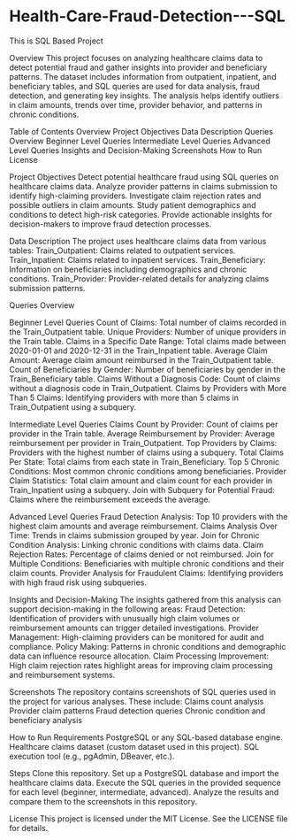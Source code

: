# Health-Care-Fraud-Detection---SQL
This is SQL Based Project 

Overview
This project focuses on analyzing healthcare claims data to detect potential fraud and gather insights into provider and beneficiary patterns. The dataset includes information from outpatient, inpatient, and beneficiary tables, and SQL queries are used for data analysis, fraud detection, and generating key insights. The analysis helps identify outliers in claim amounts, trends over time, provider behavior, and patterns in chronic conditions.

Table of Contents
Overview
Project Objectives
Data Description
Queries Overview
Beginner Level Queries
Intermediate Level Queries
Advanced Level Queries
Insights and Decision-Making
Screenshots
How to Run
License

Project Objectives
Detect potential healthcare fraud using SQL queries on healthcare claims data.
Analyze provider patterns in claims submission to identify high-claiming providers.
Investigate claim rejection rates and possible outliers in claim amounts.
Study patient demographics and conditions to detect high-risk categories.
Provide actionable insights for decision-makers to improve fraud detection processes.

Data Description
The project uses healthcare claims data from various tables:
Train_Outpatient: Claims related to outpatient services.
Train_Inpatient: Claims related to inpatient services.
Train_Beneficiary: Information on beneficiaries including demographics and chronic conditions.
Train_Provider: Provider-related details for analyzing claims submission patterns.

Queries Overview

Beginner Level Queries
Count of Claims: Total number of claims recorded in the Train_Outpatient table.
Unique Providers: Number of unique providers in the Train table.
Claims in a Specific Date Range: Total claims made between 2020-01-01 and 2020-12-31 in the Train_Inpatient table.
Average Claim Amount: Average claim amount reimbursed in the Train_Outpatient table.
Count of Beneficiaries by Gender: Number of beneficiaries by gender in the Train_Beneficiary table.
Claims Without a Diagnosis Code: Count of claims without a diagnosis code in Train_Outpatient.
Claims by Providers with More Than 5 Claims: Identifying providers with more than 5 claims in Train_Outpatient using a subquery.

Intermediate Level Queries
Claims Count by Provider: Count of claims per provider in the Train table.
Average Reimbursement by Provider: Average reimbursement per provider in Train_Outpatient.
Top Providers by Claims: Providers with the highest number of claims using a subquery.
Total Claims Per State: Total claims from each state in Train_Beneficiary.
Top 5 Chronic Conditions: Most common chronic conditions among beneficiaries.
Provider Claim Statistics: Total claim amount and claim count for each provider in Train_Inpatient using a subquery.
Join with Subquery for Potential Fraud: Claims where the reimbursement exceeds the average.

Advanced Level Queries
Fraud Detection Analysis: Top 10 providers with the highest claim amounts and average reimbursement.
Claims Analysis Over Time: Trends in claims submission grouped by year.
Join for Chronic Condition Analysis: Linking chronic conditions with claims data.
Claim Rejection Rates: Percentage of claims denied or not reimbursed.
Join for Multiple Conditions: Beneficiaries with multiple chronic conditions and their claim counts.
Provider Analysis for Fraudulent Claims: Identifying providers with high fraud risk using subqueries.

Insights and Decision-Making
The insights gathered from this analysis can support decision-making in the following areas:
Fraud Detection: Identification of providers with unusually high claim volumes or reimbursement amounts can trigger detailed investigations.
Provider Management: High-claiming providers can be monitored for audit and compliance.
Policy Making: Patterns in chronic conditions and demographic data can influence resource allocation.
Claim Processing Improvement: High claim rejection rates highlight areas for improving claim processing and reimbursement systems.

Screenshots
The repository contains screenshots of SQL queries used in the project for various analyses. These include:
Claims count analysis
Provider claim patterns
Fraud detection queries
Chronic condition and beneficiary analysis

How to Run
Requirements
PostgreSQL or any SQL-based database engine.
Healthcare claims dataset (custom dataset used in this project).
SQL execution tool (e.g., pgAdmin, DBeaver, etc.).

Steps
Clone this repository.
Set up a PostgreSQL database and import the healthcare claims data.
Execute the SQL queries in the provided sequence for each level (beginner, intermediate, advanced).
Analyze the results and compare them to the screenshots in this repository.

License
This project is licensed under the MIT License. See the LICENSE file for details.
